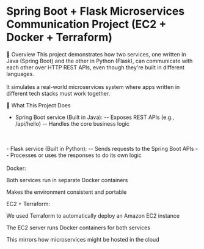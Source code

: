 # Spring Boot + Flask Microservices Communication Project (EC2 + Docker + Terraform)

🚀 Overview
This project demonstrates how two services, one written in Java (Spring Boot) and the other in Python (Flask), can communicate with each other over HTTP REST APIs, even though they're built in different languages.
<br>
<br>
It simulates a real-world microservices system where apps written in different tech stacks must work together.

🔧 What This Project Does
- Spring Boot service (Built in Java):
 -- Exposes REST APIs (e.g., /api/hello)
 -- Handles the core business logic
<br>
<br>
- Flask service (Built in Python):
 -- Sends requests to the Spring Boot APIs
 -- Processes or uses the responses to do its own logic
<br>
<br>
Docker:

Both services run in separate Docker containers

Makes the environment consistent and portable

EC2 + Terraform:

We used Terraform to automatically deploy an Amazon EC2 instance

The EC2 server runs Docker containers for both services

This mirrors how microservices might be hosted in the cloud

